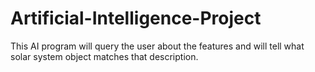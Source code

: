 # Artificial-Intelligence-Project
This AI program will query the user about the features and will tell what solar system object matches that description.
